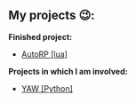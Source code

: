 ## My projects 😉:


**Finished project:**

 - [AutoRP [lua]](https://github.com/msihek/AutoRP)

**Projects in which I am involved:**

 - [YAW [Python]](https://github.com/Revavi/PCRCB)
